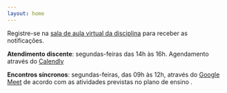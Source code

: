 ```yaml
---
layout: home
---
```


Registre-se na [sala de aula virtual da disciplina](https://classroom.google.com/c/MjMyNTc1NTY5OTg1?cjc=ae7i2fu) para receber as notificações.

**Atendimento discente**: segundas-feiras das 14h às 16h. Agendamento através do [Calendly](https://calendly.com/daniel-saad/atendimento-discente)

**Encontros síncronos**: segundas-feiras, das 09h às 12h, através do [Google Meet](https://meet.google.com/rda-cdhp-pgn) de acordo com as atividades previstas no plano de ensino .